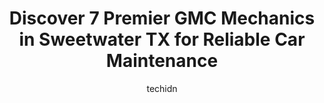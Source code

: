 ---
layout: ampstory
image: https://images.unsplash.com/photo-1551557479-80682eb12a86?ixlib=rb-4.0.3&ixid=MnwxMjA3fDB8MHxwaG90by1wYWdlfHx8fGVufDB8fHx8&auto=format&fit=crop&w=640&h=853&q=80
author: techidn
featured: false
description: Entrust your vehicle to the 7 best GMC Mechanic in Sweetwater TX, USA and experience the difference they can make. With their extensive knowledge, state-of-the-art facilities, and commitment
title: Discover 7 Premier GMC Mechanics in Sweetwater TX for Reliable Car Maintenance
cover:
   title: Discover 7 Premier GMC Mechanics in Sweetwater TX for Reliable Car Maintenance
   subtitle: Rickpate
   background: https://images.unsplash.com/photo-1551557479-80682eb12a86?ixlib=rb-4.0.3&ixid=MnwxMjA3fDB8MHxwaG90by1wYWdlfHx8fGVufDB8fHx8&auto=format&fit=crop&w=640&h=853&q=80

pages: 
 - layout: thirds
   top: <h1>#1 Stanley Ford -Sweetwater</h1>
   bottom: "<p>Most definetly a hard review to make i love to find some good in everything and honestly I just couldnt! They work to get you into what they want and make outlandish pro</p>"
   background: https://www.knot35.com/toplist/wp-content/uploads/2023/06/best-gmc-mechanic-1-in-sweetwater-tx-1685833227.jpeg
   backgroundblur: true
 - layout: thirds
   top: <h1>#2 TA Truck Service</h1>
   bottom: "<p>100 Hopkins Rd, Sweetwater, TX 79556, United States</p>"
   background: https://www.knot35.com/toplist/wp-content/uploads/2023/06/best-gmc-mechanic-2-in-sweetwater-tx-1685833228.jpeg
   cta:
      link: https://www.knot35.com/toplist/discover-7-premier-gmc-mechanics-in-sweetwater-tx-for-reliable-car-maintenance/
      text: Discover 7 Premier GMC Mechanics in Sweetwater TX for Reliable Car Maintenance
 - layout: thirds
   top: <h1>#3 A1 Auto Parts</h1>
   bottom: "<p>10525 I-20 Frontage Rd, Sweetwater, TX 79556, United States</p>"
   background: https://www.knot35.com/toplist/wp-content/uploads/2023/06/best-gmc-mechanic-3-in-sweetwater-tx-1685833228.jpeg
   cta:
      link: https://www.knot35.com/toplist/discover-7-premier-gmc-mechanics-in-sweetwater-tx-for-reliable-car-maintenance/
      text: Discover 7 Premier GMC Mechanics in Sweetwater TX for Reliable Car Maintenance
 - layout: thirds
   top: <h1>#4 Rosados Wrecker Service</h1>
   bottom: "<p>700 W Broadway St, Sweetwater, TX 79556, United States</p>"
   background: https://images.unsplash.com/photo-1518640467707-6811f4a6ab73?ixlib=rb-4.0.3&ixid=MnwxMjA3fDB8MHxwaG90by1wYWdlfHx8fGVufDB8fHx8&auto=format&fit=crop&w=640&h=853&q=80
   cta:
      link: https://www.knot35.com/toplist/discover-7-premier-gmc-mechanics-in-sweetwater-tx-for-reliable-car-maintenance/
      text: Discover 7 Premier GMC Mechanics in Sweetwater TX for Reliable Car Maintenance
 - layout: thirds
   top: <h1>#5 Twisted Wrench</h1>
   bottom: "<p>609 Lamar St, Sweetwater, TX 79556, United States</p>"
   background: https://images.unsplash.com/photo-1557672172-298e090bd0f1?ixlib=rb-4.0.3&ixid=MnwxMjA3fDB8MHxwaG90by1wYWdlfHx8fGVufDB8fHx8&auto=format&fit=crop&w=640&h=853&q=80
   cta:
      link: https://www.knot35.com/toplist/discover-7-premier-gmc-mechanics-in-sweetwater-tx-for-reliable-car-maintenance/
      text: Discover 7 Premier GMC Mechanics in Sweetwater TX for Reliable Car Maintenance
 - layout: thirds
   top: <h1>#6 Grave Enterprise</h1>
   bottom: "<p>813 W Broadway St, Sweetwater, TX 79556, United States</p>"
   background: https://images.unsplash.com/photo-1546497974-b213c9efb599?ixlib=rb-4.0.3&ixid=MnwxMjA3fDB8MHxwaG90by1wYWdlfHx8fGVufDB8fHx8&auto=format&fit=crop&w=640&h=853&q=80
   cta:
      link: https://www.knot35.com/toplist/discover-7-premier-gmc-mechanics-in-sweetwater-tx-for-reliable-car-maintenance/
      text: Discover 7 Premier GMC Mechanics in Sweetwater TX for Reliable Car Maintenance
 - layout: thirds
   top: <h1>#7 MKM Wrecker Service</h1>
   bottom: "<p>2601 E Broadway Ave, Sweetwater, TX 79556, United States</p>"
   background: https://images.unsplash.com/photo-1462556791646-c201b8241a94?ixlib=rb-4.0.3&ixid=MnwxMjA3fDB8MHxwaG90by1wYWdlfHx8fGVufDB8fHx8&auto=format&fit=crop&w=640&h=853&q=80
   cta:
      link: https://www.knot35.com/toplist/discover-7-premier-gmc-mechanics-in-sweetwater-tx-for-reliable-car-maintenance/
      text: Discover 7 Premier GMC Mechanics in Sweetwater TX for Reliable Car Maintenance
 - layout: thirds
   middle: Continue reading...
   background: https://images.unsplash.com/photo-1527066579998-dbbae57f45ce?ixlib=rb-4.0.3&ixid=MnwxMjA3fDB8MHxwaG90by1wYWdlfHx8fGVufDB8fHx8&auto=format&fit=crop&w=640&h=853&q=80
   cta:
      link: https://www.knot35.com/toplist/discover-7-premier-gmc-mechanics-in-sweetwater-tx-for-reliable-car-maintenance/
      text: Discover 7 Premier GMC Mechanics in Sweetwater TX for Reliable Car Maintenance
      
---
